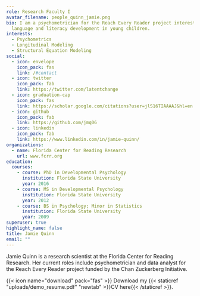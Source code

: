 ```yaml
---
role: Research Faculty I
avatar_filename: people_quinn_jamie.png
bio: I am a psychometrician for the Reach Every Reader project interested in
  language and literacy development in young children.
interests:
  - Psychometrics
  - Longitudinal Modeling
  - Structural Equation Modeling
social:
  - icon: envelope
    icon_pack: fas
    link: /#contact
  - icon: twitter
    icon_pack: fab
    link: https://twitter.com/latentchange
  - icon: graduation-cap
    icon_pack: fas
    link: https://scholar.google.com/citations?user=jlS16TIAAAAJ&hl=en
  - icon: github
    icon_pack: fab
    link: https://github.com/jmq06
  - icon: linkedin
    icon_pack: fab
    link: https://www.linkedin.com/in/jamie-quinn/
organizations:
  - name: Florida Center for Reading Research
    url: www.fcrr.org
education:
  courses:
    - course: PhD in Developmental Psychology
      institution: Florida State University
      year: 2016
    - course: MS in Developmental Psychology
      institution: Florida State University
      year: 2012
    - course: BS in Psychology; Minor in Statistics
      institution: Florida State University
      year: 2009
superuser: true
highlight_name: false
title: Jamie Quinn
email: ""
---
```

Jamie Quinn is a research scientist at the Florida Center for Reading Research. Her current roles include psychometrician and data analyst for the Reach Every Reader project funded by the Chan Zuckerberg Initiative.  

{{< icon name="download" pack="fas" >}} Download my {{< staticref "uploads/demo_resume.pdf" "newtab" >}}CV here{{< /staticref >}}.